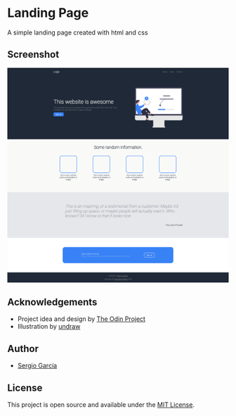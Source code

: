 # Landing Page

A simple landing page created with html and css

## Screenshot

![screenshot of the page](./images/final-landpage-screenshot.png)

## Acknowledgements

- Project idea and design by [The Odin Project](https://www.theodinproject.com/)
- Illustration by [undraw](https://undraw.co/)

## Author

- [Sergio García](https://github.com/sergiogarciiam)

## License

This project is open source and available under the [MIT License](./LICENSE).
